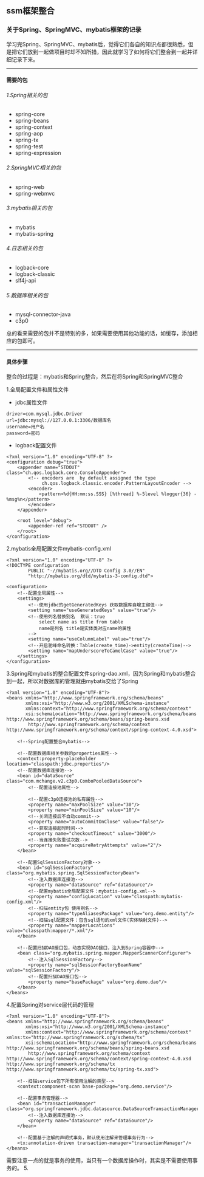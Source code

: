 ## ssm框架整合
### 关于Spring、SpringMVC、mybatis框架的记录
学习完Spring、SpringMVC、mybatis后，觉得它们各自的知识点都很熟悉，但是把它们放到一起做项目时却不知所措，因此就学习了如何将它们整合到一起并详细记录下来。
***
#### 需要的包
###### 1.Spring相关的包
- spring-core
- spring-beans
- spring-context
- spring-aop
- spring-tx
- spring-test
- spring-expression
###### 2.SpringMVC相关的包
- spring-web
- spring-webmvc
###### 3.mybatis相关的包
- mybatis
- mybatis-spring
###### 4.日志相关的包
- logback-core
- logback-classic
- slf4j-api
###### 5.数据库相关的包
- mysql-connector-java
- c3p0

总的看来需要的包并不是特别的多，如果需要使用其他功能的话，如缓存，添加相应的包即可。
***
#### 具体步骤
整合的过程是：mybatis和Spring整合，然后在将Spring和SpringMVC整合

1.全局配置文件和属性文件
- jdbc属性文件
```
driver=com.mysql.jdbc.Driver
url=jdbc:mysql://127.0.0.1:3306/数据库名
username=用户名
password=密码
```
- logback配置文件
```
<?xml version="1.0" encoding="UTF-8" ?>
<configuration debug="true">
    <appender name="STDOUT" class="ch.qos.logback.core.ConsoleAppender">
        <!-- encoders are  by default assigned the type
             ch.qos.logback.classic.encoder.PatternLayoutEncoder -->
        <encoder>
            <pattern>%d{HH:mm:ss.SSS} [%thread] %-5level %logger{36} - %msg%n</pattern>
        </encoder>
    </appender>

    <root level="debug">
        <appender-ref ref="STDOUT" />
    </root>
</configuration>
```
2.mybatis全局配置文件mybatis-config.xml
```
<?xml version="1.0" encoding="UTF-8" ?>
<!DOCTYPE configuration
        PUBLIC "-//mybatis.org//DTD Config 3.0//EN"
        "http://mybatis.org/dtd/mybatis-3-config.dtd">

<configuration>
    <!--配置全局属性-->
    <settings>
        <!--使用jdbc的getGeneratedKeys 获取数据库自增主键值-->
        <setting name="useGeneratedKeys" value="true"/>
        <!--使用列名替换别名  默认：true
            select name as title from table
            name是列名 title是实体类对应name的属性
        -->
        <setting name="useColumnLabel" value="true"/>
        <!--开启驼峰命名转换：Table(create_time)->entity(createTime)-->
        <setting name="mapUnderscoreToCamelCase" value="true"/>
    </settings>
</configuration>
```
3.Spring和mybatis的整合配置文件spring-dao.xml，因为Spring和mybatis整合到一起，所以对数据库的管理就由mybatis交给了Spring
```
<?xml version="1.0" encoding="UTF-8"?>
<beans xmlns="http://www.springframework.org/schema/beans"
       xmlns:xsi="http://www.w3.org/2001/XMLSchema-instance"
       xmlns:context="http://www.springframework.org/schema/context"
       xsi:schemaLocation="http://www.springframework.org/schema/beans http://www.springframework.org/schema/beans/spring-beans.xsd
        http://www.springframework.org/schema/context http://www.springframework.org/schema/context/spring-context-4.0.xsd">

    <!--Spring配置整合mybatis-->

    <!--配置数据库相关参数的properties属性-->
    <context:property-placeholder location="classpath:jdbc.properties"/>
    <!--配置数据库连接池-->
    <bean id="dataSource" class="com.mchange.v2.c3p0.ComboPooledDataSource">
        <!--配置连接池属性-->
   
        <!--配置c3p0连接池的私有属性-->
        <property name="maxPoolSize" value="30"/>
        <property name="minPoolSize" value="10"/>
        <!--关闭连接后不自动commit-->
        <property name="autoCommitOnClose" value="false"/>
        <!--获取连接超时时间-->
        <property name="checkoutTimeout" value="3000"/>
        <!--当连接失败重试次数-->
        <property name="acquireRetryAttempts" value="2"/>
    </bean>

    <!--配置SqlSessionFactory对象-->
    <bean id="sqlSessionFactory" class="org.mybatis.spring.SqlSessionFactoryBean">
        <!--注入数据库连接池-->
        <property name="dataSource" ref="dataSource"/>
        <!--配置mybatis全局配置文件：mybatis-config.xml-->
        <property name="configLocation" value="classpath:mybatis-config.xml"/>
        <!--扫描entity包 使用别名-->
        <property name="typeAliasesPackage" value="org.demo.entity"/>
        <!--扫描sql配置文件：包含sql语句的xml文件(实体映射文件)-->
        <property name="mapperLocations" value="classpath:mapper/*.xml"/>
    </bean>

    <!--配置扫描DAO接口包，动态实现DAO接口，注入到Spring容器中-->
    <bean class="org.mybatis.spring.mapper.MapperScannerConfigurer">
        <!--注入SqlSessionFactory-->
        <property name="sqlSessionFactoryBeanName" value="sqlSessionFactory"/>
        <!--配置扫描DAO接口包-->
        <property name="basePackage" value="org.demo.dao"/>
    </bean>
</beans>
```
4.配置Spring对service层代码的管理
```
<?xml version="1.0" encoding="UTF-8"?>
<beans xmlns="http://www.springframework.org/schema/beans"
       xmlns:xsi="http://www.w3.org/2001/XMLSchema-instance"
       xmlns:context="http://www.springframework.org/schema/context" xmlns:tx="http://www.springframework.org/schema/tx"
       xsi:schemaLocation="http://www.springframework.org/schema/beans http://www.springframework.org/schema/beans/spring-beans.xsd
        http://www.springframework.org/schema/context http://www.springframework.org/schema/context/spring-context-4.0.xsd http://www.springframework.org/schema/tx http://www.springframework.org/schema/tx/spring-tx.xsd">

    <!--扫描service包下所有使用注解的类型-->
    <context:component-scan base-package="org.demo.service"/>

    <!--配置事务管理器-->
    <bean id="transactionManager" class="org.springframework.jdbc.datasource.DataSourceTransactionManager">
        <!--注入数据库连接池-->
        <property name="dataSource" ref="dataSource"/>
    </bean>

    <!--配置基于注解的声明式事务，默认使用注解来管理事务行为-->
    <tx:annotation-driven transaction-manager="transactionManager"/>
</beans>
```
需要注意一点的就是事务的使用，当只有一个数据库操作时，其实是不需要使用事务的。
5.
